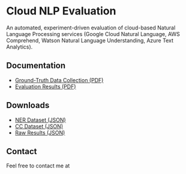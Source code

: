 # Cloud NLP Evaluation
An automated, experiment-driven evaluation of cloud-based Natural Language Processing services (Google Cloud Natural Language, AWS Comprehend, Watson Natural Language Understanding, Azure Text Analytics).

## Documentation

* [Ground-Truth Data Collection (PDF)](https://google.com)
* [Evaluation Results (PDF)](https://google.com)

## Downloads

* [NER Dataset (JSON)](https://google.com)
* [CC Dataset (JSON)](https://google.com)
* [Raw Results (JSON)](https://google.com)

## Contact

Feel free to contact me at 
